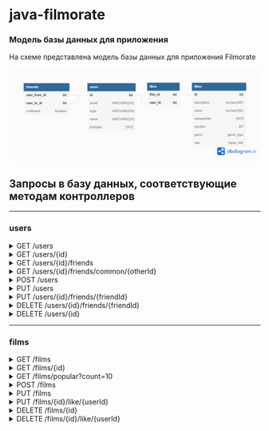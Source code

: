 # java-filmorate
### Модель базы данных для приложения  

На схеме представлена модель базы данных для приложения Filmorate

![Data base scheme](./FilmorateDataBaseModel.png)
  
## Запросы в базу данных, соответствующие методам контроллеров  

---
### users
<details>
  <summary>GET /users</summary>
  
```sql
    SELECT * FROM users;
```
</details>  
<details>
  <summary>GET /users/{id}</summary>
    
```sql
    SELECT *  
    FROM users  
    WHERE id = {id};
```
</details>  
<details>
  <summary>GET /users/{id}/friends</summary>
  
```sql
    SELECT u.id, u.email, u.login, u.name, u.birthdate  
    FROM users AS u
    WHERE u.id IN (  
        SELECT f.user_to_id   
        FROM friends AS f  
        WHERE f.user_from_id = {id} AND f.confirmed = 'true')
    UNION  
    SELECT u.id, u.email, u.login, u.name, u.birthdate  
    FROM users AS u
    WHERE u.id IN (  
        SELECT f.user_from_id  
        FROM friends AS f  
        WHERE f.user_to_id = {id} AND f.confirmed = 'true');  
```
</details>  
<details>
  <summary>GET /users/{id}/friends/common/{otherId}</summary>
  
```sql
    SELECT u.id, u.email, u.login, u.name, u.birthdate  
    FROM users AS u
    WHERE u.id IN (  
        SELECT f.user_to_id   
        FROM friends AS f  
        WHERE f.user_from_id = {id} AND f.confirmed = 'true' AND f.user_to_id != {otherId})   
    OR IN (  
        SELECT f.user_from_id  
        FROM friends AS f  
        WHERE f.user_to_id = {id} AND f.confirmed = 'true' AND f.user_from_id != {otherId})
    INTERSECT
    SELECT u.id, u.email, u.login, u.name, u.birthdate  
    FROM users AS u
    WHERE u.id IN (  
        SELECT f.user_to_id   
        FROM friends AS f  
        WHERE f.user_from_id = {otherId} AND f.confirmed = 'true' AND f.user_to_id != {id})   
    OR IN (  
        SELECT f.user_from_id  
        FROM friends AS f  
        WHERE f.user_to_id = {otherId} AND f.confirmed = 'true' AND f.user_from_id != {id});
```
</details>
<details>
  <summary>POST /users</summary>
  
```sql
    INSERT INTO users (email,login,name,birthdate)  
    VALUES ('123@ya.ru','test_user','test user name',TO_DATE('01022019','MMDDYYYY'))
    RETURNING id;
```
</details>
<details>
  <summary>PUT /users</summary>
  
```sql
    UPDATE users  
    SET email = '123@ya.ru', login = 'test_user', name = 'test user name', birthdate = TO_DATE('01022019','MMDDYYYY')  
    WHERE id = 'id';
```
</details>
<details>
  <summary>PUT /users/{id}/friends/{friendId}</summary>
  
```sql
    INSERT INTO friends (user_from_id,user_to_id)
    VALUES ({id},{friendId});
```
</details>
<details>
  <summary>DELETE /users/{id}/friends/{friendId}</summary>
  
```sql
    DELETE FROM friends    
    WHERE (user_from_id = {id} AND user_to_id = {friendId}) OR (user_from_id = {friendId} AND user_to_id = {id});
```
</details>
<details>
  <summary>DELETE /users/{id}</summary>
  
```sql
    DELETE FROM users  
    WHERE id = {id};
```
</details>

***  
### films
<details>
    <summary>GET /films</summary>
  
```sql
    SELECT *
    FROM films;
```
</details>
<details>
    <summary>GET /films/{id}</summary>
  
```sql
    SELECT *
    FROM films
    WHERE id = {id};
```
</details>
<details>
    <summary>GET /films/popular?count=10</summary>
  
```sql
    SELECT f.name, f.releaseDate, COUNT(l.user_id) as rating
    FROM films AS f
    LEFT JOIN likes AS l ON f.id = l.film_id
    GROUP BY f.id
    ORDER BY COUNT(l.user_id) DESC
    limit {count};
```
</details>
<details>
    <summary>POST /films</summary>
  
```sql
    INSERT INTO films (description,name, releaseDate,duration,genre,rate)
    VALUES ('desc','Awesome film', TO_DATE('01022019','MMDDYYYY'),120,'comedy','G')
    RETURNING id;
```
</details>
<details>
    <summary>PUT /films</summary>
  
```sql
    UPDATE films
    SET description = 'desc',name = 'Awesome film', releaseDate = TO_DATE('01022019','MMDDYYYY'),
        duration = 120,genre = 'comedy',rate = 'G'
    WHERE id = 'id';
```
</details>
<details>
    <summary>PUT /films/{id}/like/{userId}</summary>
  
```sql
    INSERT INTO likes (film_id, user_id)
    VALUES ({id}, {userId});
```
</details>
<details>
    <summary>DELETE /films/{id}</summary>
  
```sql
    DELETE FROM films
    WHERE id = {id};
```
</details>
<details>
    <summary>DELETE /films/{id}/like/{userId}</summary>
  
```sql
    DELETE FROM likes
    WHERE film_id = {id} AND user_id = {userId};
```
</details>
